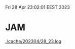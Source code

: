 Fri 28 Apr 23:02:01 EEST 2023
# JAM
<a href='./cache/202304/28_23.log'>./cache/202304/28_23.log</a>

